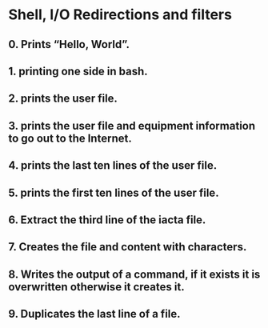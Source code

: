 # Shell, I/O Redirections and filters
## 0. Prints “Hello, World”.
## 1. printing one side in bash.
## 2. prints the user file.
## 3. prints the user file and equipment information to go out to the Internet.
## 4. prints the last ten lines of the user file.
## 5. prints the first ten lines of the user file.
## 6. Extract the third line of the iacta file.
## 7. Creates the file and content with characters.
## 8. Writes the output of a command, if it exists it is overwritten otherwise it creates it.
## 9. Duplicates the last line of a file.
